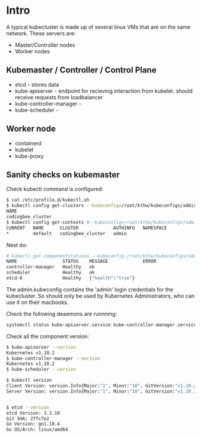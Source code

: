 # Intro

A typical kubecluster is made up of several linux VMs that are on the same network. These servers are:


- Master/Controller nodes
- Worker nodes


## Kubemaster / Controller / Control Plane

- etcd - stores data
- kube-apiserver - endpoint for recieving interaction from kubelet. should receive requests from loadbalancer
- kube-controller-manager -
- kube-scheduler - 

## Worker node

- containerd
- kubelet
- kube-proxy



## Sanity checks on kubemaster

Check kubectl command is configured:

```bash
$ cat /etc/profile.d/kubectl.sh
$ kubectl config get-clusters --kubeconfig=/root/kthw/kubeconfigs/admin.kubeconfig
NAME
codingbee_cluster
$ kubectl config get-contexts #--kubeconfig=/root/kthw/kubeconfigs/admin.kubeconfig
CURRENT   NAME      CLUSTER             AUTHINFO   NAMESPACE
*         default   codingbee_cluster   admin
```

Next do:

```bash
# kubectl get componentstatuses --kubeconfig /root/kthw/kubeconfigs/admin.kubeconfig
NAME                 STATUS    MESSAGE             ERROR
controller-manager   Healthy   ok
scheduler            Healthy   ok
etcd-0               Healthy   {"health":"true"}
```

The admin.kubeconfig contains the 'admin' login credentials for the kubecluster. So should only be used by Kubernetes Administrators, who can use it on their macbooks. 

Check the following deaemons are runnning:

```bash
systemctl status kube-apiserver.service kube-controller-manager.service kube-scheduler.service etcd
```


Check all the component version:

```bash
$ kube-apiserver --version
Kubernetes v1.10.2
$ kube-controller-manager --version
Kubernetes v1.10.2
$ kube-scheduler --version

$ kubectl version
Client Version: version.Info{Major:"1", Minor:"10", GitVersion:"v1.10.2", GitCommit:"81753b10df112992bf51bbc2c2f85208aad78335", GitTreeState:"clean", BuildDate:"2018-04-27T09:22:21Z", GoVersion:"go1.9.3", Compiler:"gc", Platform:"linux/amd64"}
Server Version: version.Info{Major:"1", Minor:"10", GitVersion:"v1.10.2", GitCommit:"81753b10df112992bf51bbc2c2f85208aad78335", GitTreeState:"clean", BuildDate:"2018-04-27T09:10:24Z", GoVersion:"go1.9.3", Compiler:"gc", Platform:"linux/amd64"}


$ etcd --version
etcd Version: 3.3.10
Git SHA: 27fc7e2
Go Version: go1.10.4
Go OS/Arch: linux/amd64
```


